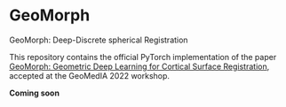 # GeoMorph
GeoMorph: Deep-Discrete spherical Registration

This repository contains the official PyTorch implementation of the paper [GeoMorph: Geometric Deep Learning for Cortical Surface Registration](https://openreview.net/forum?id=Cij-ebakhEU), accepted at the GeoMedIA 2022 workshop.  

**Coming soon**
